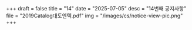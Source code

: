 +++
draft = false
title = "14"
date = "2025-07-05"
desc = "14번째 공지사항"
file = "2019Catalog대도엔텍.pdf"
img = "/images/cs/notice-view-pic.png"
+++
